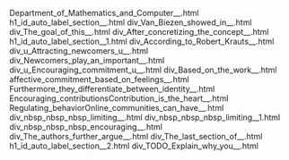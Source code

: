 Department_of_Mathematics_and_Computer__.html
h1_id_auto_label_section__.html
div_Van_Biezen_showed_in__.html
div_The_goal_of_this__.html
div_After_concretizing_the_concept__.html
h1_id_auto_label_section__1.html
div_According_to_Robert_Krauts__.html
div_u_Attracting_newcomers_u__.html
div_Newcomers_play_an_important__.html
div_u_Encouraging_commitment_u__.html
div_Based_on_the_work__.html
affective_commitment_based_on_feelings__.html
Furthermore_they_differentiate_between_identity__.html
Encouraging_contributionsContribution_is_the_heart__.html
Regulating_behaviorOnline_communities_can_have__.html
div_nbsp_nbsp_nbsp_limiting__.html
div_nbsp_nbsp_nbsp_limiting__1.html
div_nbsp_nbsp_nbsp_encouraging__.html
div_The_authors_further_argue__.html
div_The_last_section_of__.html
h1_id_auto_label_section__2.html
div_TODO_Explain_why_you__.html
